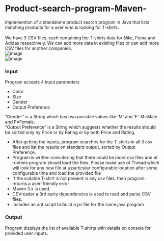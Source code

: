 # Product-search-program-Maven-
Implemention of a standalone product search program in Java that lists matching products for a user who is looking for T-shirts.<br><br>
We have 3 CSV files, each containing the T-shirts data for Nike, Puma and Adidas respectively.
We can add more data in existing files or can add more CSV files for another companies.
<br>
![image](https://user-images.githubusercontent.com/58883319/185786937-57f10ed3-da8d-48e1-9554-2de059e06b1c.png)<br>
![image](https://user-images.githubusercontent.com/58883319/185786989-219c31ec-8364-4d8d-9e5d-149d788f8555.png)<br>
### Input

Program accepts 4 input parameters

- Color
- Size
- Gender
- Output Preference 
 
“Gender” is a String which has two possible values like ‘M’ and ‘F’. M=Male and F=Female.<br>
“Output Preference” is a String which suggests whether the results should be sorted only by Price or by Rating or by both  Price and Rating.

- After getting the inputs, program searches for the T-shirts in all 3 csv files and list the results on standard output, sorted by Output Preference.
- Program is written considering that there could be more csv files and at runtime program should load the files. Please make use of Thread which will look for any new file at a particular configurable location after some configurable time and load the provided file
- If the suitable T-shirt is not present in any csv files, then program returns a user-friendly error
- Maven 3.x is used.
- CSVreader a 3rd party dependencies is used to read and parse CSV files.
- Includes an ant script to build a jar file for the same java program

### Output
Program displays the list of available T-shirts with details on console  for provided user inputs.

